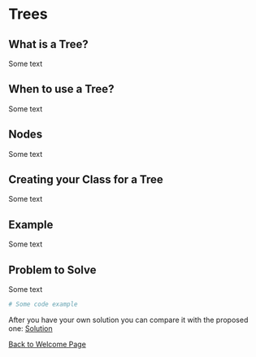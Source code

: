 # Trees

## What is a Tree?
Some text

## When to use a Tree?
Some text

## Nodes
Some text

## Creating your Class for a Tree
Some text

## Example
Some text

## Problem to Solve
Some text



```python
# Some code example
```

After you have your own solution you can compare it with the proposed one: [Solution](module_03.py)

[Back to Welcome Page](0-welcome.md)